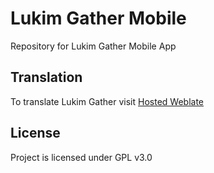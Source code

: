 # Lukim Gather Mobile

Repository for Lukim Gather Mobile App

## Translation

To translate Lukim Gather visit [Hosted Weblate](https://hosted.weblate.org/projects/lukim-gather/mobile-app/)

## License

Project is licensed under GPL v3.0
